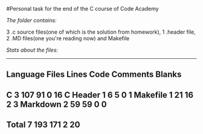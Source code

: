 #Personal task for the end of the C course of Code Academy

_The folder contains:_

3 .c source files(one of which is the solution from homework), 1 .header file, 2 .MD files(one you're reading now) and Makefile

_Stats about the files:_

-------------------------------------------------------------------------------
 Language            Files        Lines         Code     Comments       Blanks
-------------------------------------------------------------------------------
 C                       3          107           91            0           16
 C Header                1            6            5            0            1
 Makefile                1           21           16            2            3
 Markdown                2           59           59            0            0
-------------------------------------------------------------------------------
 Total                   7          193          171            2           20
-------------------------------------------------------------------------------
